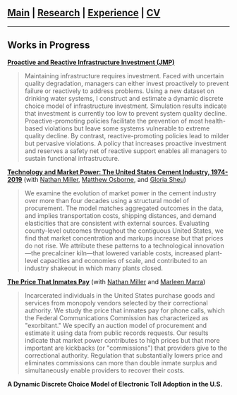 ## [Main](https://gsileo.github.io/) | [Research](/research.html) | [Experience](/experience.html) | [CV](/cv/sileo_cv.pdf)

* * *

## Works in Progress
**[Proactive and Reactive Infrastructure Investment (JMP)](/papers/sileo_jmp_infrastructure_investment.pdf)**
>Maintaining infrastructure requires investment. Faced with uncertain quality degradation, managers can either invest proactively to prevent failure or reactively to address problems. Using a new dataset on drinking water systems, I construct and estimate a dynamic discrete choice model of infrastructure investment. Simulation results indicate that investment is currently too low to prevent system quality decline. Proactive-promoting policies facilitate the prevention of most health-based violations but leave some systems vulnerable to extreme quality decline. By contrast, reactive-promoting policies lead to milder but pervasive violations. A policy that increases proactive investment and reserves a safety net of reactive support enables all managers to sustain functional infrastructure.

**[Technology and Market Power: The United States Cement Industry, 1974-2019](/papers/moss_cement_markups.pdf)** (with [Nathan Miller](http://www.nathanhmiller.org/), [Matthew Osborne](https://sites.google.com/site/matthewosborne/), and [Gloria Sheu](https://sites.google.com/site/gloriaysheu/))
>We examine the evolution of market power in the cement industry over more than four decades using a structural model of procurement. The model matches aggregated outcomes in the data, and implies transportation costs, shipping distances, and demand elasticities that are consistent with external sources. Evaluating county-level outcomes throughout the contiguous United States, we find that market concentration and markups increase but that prices do not rise. We attribute these patterns to a technological innovation—the precalciner kiln—that lowered variable costs, increased plant-level capacities and economies of scale, and contributed to an industry shakeout in which many plants closed.

**[The Price That Inmates Pay](/papers/prisonphones.pdf)** (with [Nathan Miller](http://www.nathanhmiller.org/) and [Marleen Marra](https://www.marleenmarra.nl/))
>Incarcerated individuals in the United States purchase goods and services from monopoly vendors selected by their correctional authority. We study the price that inmates pay for phone calls, which the Federal Communications Commission has characterized as "exorbitant."  We specify an auction model of procurement and estimate it using data from public records requests. Our results indicate that market power contributes to high prices but that more important are kickbacks (or "commissions") that providers give to the correctional authority. Regulation that substantially lowers price and eliminates commissions can more than double inmate surplus and simultaneously enable providers to recover their costs. 

**A Dynamic Discrete Choice Model of Electronic Toll Adoption in the U.S.**
